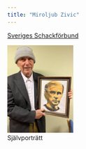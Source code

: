 ```yaml
---
title: "Miroljub Zivic"
---
```


[Sveriges Schackförbund](https://member.schack.se/ViewPlayerRatingDiagram?memberid=408873)

<img src="zivic.jpg" alt="Självporträtt" width=30%><br>
Självporträtt
